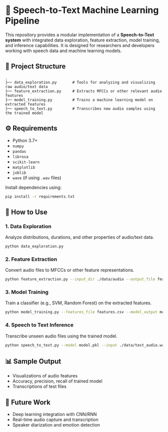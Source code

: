 
# 🎤 Speech-to-Text Machine Learning Pipeline

This repository provides a modular implementation of a **Speech-to-Text system** with integrated data exploration, feature extraction, model training, and inference capabilities. It is designed for researchers and developers working with speech data and machine learning models.

## 📁 Project Structure

```
.
├── data_exploration.py       # Tools for analyzing and visualizing raw audio/text data
├── feature_extraction.py     # Extracts MFCCs or other relevant audio features
├── model_training.py         # Trains a machine learning model on extracted features
├── speech_to_text.py         # Transcribes new audio samples using the trained model
```

## ⚙️ Requirements

- Python 3.7+
- `numpy`
- `pandas`
- `librosa`
- `scikit-learn`
- `matplotlib`
- `joblib`
- `wave` (if using `.wav` files)

Install dependencies using:

```bash
pip install -r requirements.txt
```

## 🚀 How to Use

### 1. Data Exploration
Analyze distributions, durations, and other properties of audio/text data.

```bash
python data_exploration.py
```

### 2. Feature Extraction
Convert audio files to MFCCs or other feature representations.

```bash
python feature_extraction.py --input_dir ./data/audio --output_file features.csv
```

### 3. Model Training
Train a classifier (e.g., SVM, Random Forest) on the extracted features.

```bash
python model_training.py --features_file features.csv --model_output model.pkl
```

### 4. Speech to Text Inference
Transcribe unseen audio files using the trained model.

```bash
python speech_to_text.py --model model.pkl --input ./data/test_audio.wav
```

## 📊 Sample Output

- Visualizations of audio features
- Accuracy, precision, recall of trained model
- Transcriptions of test files

## 🧠 Future Work

- Deep learning integration with CNN/RNN
- Real-time audio capture and transcription
- Speaker diarization and emotion detection
